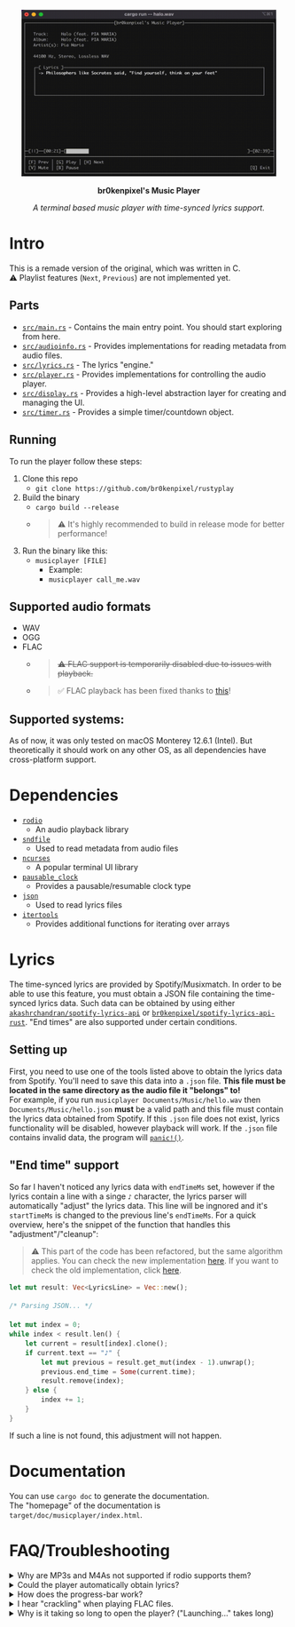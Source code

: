 <p align="center">
  <img width="460" height="300" src="img/tui.gif">
</p>
<p align="center">
  <strong>br0kenpixel's Music Player</strong>
</p>
<p align="center">
  <em>A terminal based music player with time-synced lyrics support.</em>
</p>

# Intro
This is a remade version of the original, which was written in C.  
⚠️ Playlist features (`Next`, `Previous`) are not implemented yet.

## Parts
- [`src/main.rs`](src/main.rs) - Contains the main entry point. You should start exploring from here.
- [`src/audioinfo.rs`](src/audioinfo.rs) - Provides implementations for reading metadata from audio files.
- [`src/lyrics.rs`](src/lyrics.rs) - The lyrics "engine."
- [`src/player.rs`](src/player.rs) - Provides implementations for controlling the audio player.
- [`src/display.rs`](src/display.rs) - Provides a high-level abstraction layer for creating and managing the UI.
- [`src/timer.rs`](src/timer.rs) - Provides a simple timer/countdown object.

## Running
To run the player follow these steps:
1. Clone this repo
    - `git clone https://github.com/br0kenpixel/rustyplay`
2. Build the binary
    - `cargo build --release`
    - > ⚠️ It's highly recommended to build in release mode for better performance!
3. Run the binary like this:
    - `musicplayer [FILE]`
      - Example:
      - `musicplayer call_me.wav`

## Supported audio formats
- WAV
- OGG
- FLAC
  - > ~~⚠️ FLAC support is temporarily disabled due to issues with playback.~~
  - > ✅ FLAC playback has been fixed thanks to [this](https://docs.rs/rusty_audio/1.4.0/src/rusty_audio/lib.rs.html#85)!

## Supported systems:
As of now, it was only tested on macOS Monterey 12.6.1 (Intel). But theoretically it should work on any other OS, as all dependencies have cross-platform support.

# Dependencies
- [`rodio`](https://crates.io/crates/rodio)
  - An audio playback library
- [`sndfile`](https://crates.io/crates/sndfile)
  - Used to read metadata from audio files
- [`ncurses`](https://crates.io/crates/ncurses)
  - A popular terminal UI library
- [`pausable_clock`](https://crates.io/crates/pausable_clock)
  - Provides a pausable/resumable clock type
- [`json`](https://crates.io/crates/json)
  - Used to read lyrics files
- [`itertools`](https://docs.rs/itertools/latest/itertools/index.html)
  - Provides additional functions for iterating over arrays

# Lyrics
The time-synced lyrics are provided by Spotify/Musixmatch. In order to be able to use this feature, you must obtain a JSON file containing the time-synced lyrics data. Such data can be obtained by using either [`akashrchandran/spotify-lyrics-api`](https://github.com/akashrchandran/spotify-lyrics-api) or [`br0kenpixel/spotify-lyrics-api-rust`](https://github.com/br0kenpixel/spotify-lyrics-api-rust).
"End times" are also supported under certain conditions.

## Setting up
First, you need to use one of the tools listed above to obtain the lyrics data from Spotify. You'll need to save this data into a `.json` file. __This file must be located in the same directory as the audio file it "belongs" to!__  
For example, if you run `musicplayer Documents/Music/hello.wav` then `Documents/Music/hello.json` __must__ be a valid path and this file must contain the lyrics data obtained from Spotify. If this `.json` file does not exist, lyrics functionality will be disabled, however playback will work. If the `.json` file contains invalid data, the program will [`panic!()`](https://doc.rust-lang.org/std/macro.panic.html).

## "End time" support
So far I haven't noticed any lyrics data with `endTimeMs` set, however if the lyrics contain a line with a singe `♪` character, the lyrics parser will automatically "adjust" the lyrics data. This line will be ingnored and it's `startTimeMs` is changed to the previous line's `endTimeMs`.
For a quick overview, here's the snippet of the function that handles this "adjustment"/"cleanup":  
> ⚠️ This part of the code has been refactored, but the same algorithm applies. You can check the new implementation [here](https://github.com/br0kenpixel/rustyplay/blob/main/src/lyrics.rs#L64). If you want to check the old implementation, click [here](https://github.com/br0kenpixel/rustyplay/blob/2a923488ea6d2ca04e2118d81ef2030e4e6ef3b7/src/lyrics.rs#L92).
```rust
let mut result: Vec<LyricsLine> = Vec::new();

/* Parsing JSON... */

let mut index = 0;
while index < result.len() {
    let current = result[index].clone();
    if current.text == "♪" {
        let mut previous = result.get_mut(index - 1).unwrap();
        previous.end_time = Some(current.time);
        result.remove(index);
    } else {
        index += 1;
    }
}
```
If such a line is not found, this adjustment will not happen.

# Documentation
You can use `cargo doc` to generate the documentation.  
The "homepage" of the documentation is `target/doc/musicplayer/index.html`.

# FAQ/Troubleshooting
<details>
  <summary>Why are MP3s and M4As not supported if rodio supports them?</summary>
  Even though rodio can play these files, the problem is sndfile, which does not support those formats.
</details>
<details>
  <summary>Could the player automatically obtain lyrics?</summary>
  Yes, it could, however it would need to know the Spotify track ID of the song.
</details>
<details>
  <summary>How does the progress-bar work?</summary>
  This is explained in the documentation, you can either generate it with cargo (as shown above) or check out the code.
</details>
<details>
  <summary>I hear "crackling" when playing FLAC files.</summary>
  This issue should now be fixed, if you're still experiencing it, first check if you're using a debug build. If yes, such behaviour can be expected. Please use release builds instead.
</details>
<details>
  <summary>Why is it taking so long to open the player? ("Launching..." takes long)</summary>
  The player is designed to first load all necessary content and only then start the UI. This design may increase startup time, but makes the player more responsive when handling the UI and user input. This way, the player is only doing one specific thing at once. Additionally, you should check if you're using a debug build, if yes, you should expect long startup times (15-20 secs). Please use release builds instead.
</details>

